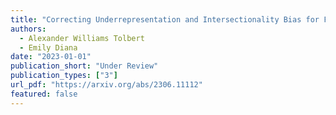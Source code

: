 ```yaml
---
title: "Correcting Underrepresentation and Intersectionality Bias for Fair Classification"
authors:
  - Alexander Williams Tolbert
  - Emily Diana
date: "2023-01-01"
publication_short: "Under Review"
publication_types: ["3"]
url_pdf: "https://arxiv.org/abs/2306.11112"
featured: false
---
```


